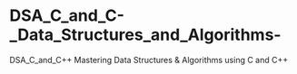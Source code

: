 # DSA_C_and_C-_Data_Structures_and_Algorithms-
DSA_C_and_C++ Mastering Data Structures &amp; Algorithms using C and C++
